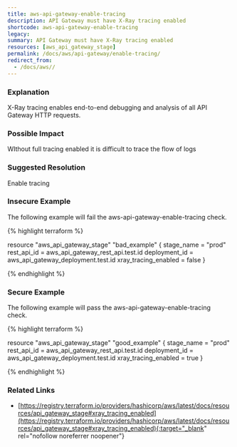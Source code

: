 ```yaml
---
title: aws-api-gateway-enable-tracing
description: API Gateway must have X-Ray tracing enabled
shortcode: aws-api-gateway-enable-tracing
legacy: 
summary: API Gateway must have X-Ray tracing enabled 
resources: [aws_api_gateway_stage] 
permalink: /docs/aws/api-gateway/enable-tracing/
redirect_from: 
  - /docs/aws//
---
```


### Explanation

X-Ray tracing enables end-to-end debugging and analysis of all API Gateway HTTP requests.

### Possible Impact
WIthout full tracing enabled it is difficult to trace the flow of logs

### Suggested Resolution
Enable tracing


### Insecure Example

The following example will fail the aws-api-gateway-enable-tracing check.

{% highlight terraform %}

resource "aws_api_gateway_stage" "bad_example" {
  stage_name    = "prod"
  rest_api_id   = aws_api_gateway_rest_api.test.id
  deployment_id = aws_api_gateway_deployment.test.id
  xray_tracing_enabled = false
}

{% endhighlight %}



### Secure Example

The following example will pass the aws-api-gateway-enable-tracing check.

{% highlight terraform %}

resource "aws_api_gateway_stage" "good_example" {
  stage_name    = "prod"
  rest_api_id   = aws_api_gateway_rest_api.test.id
  deployment_id = aws_api_gateway_deployment.test.id
  xray_tracing_enabled = true
}

{% endhighlight %}



### Related Links


- [https://registry.terraform.io/providers/hashicorp/aws/latest/docs/resources/api_gateway_stage#xray_tracing_enabled](https://registry.terraform.io/providers/hashicorp/aws/latest/docs/resources/api_gateway_stage#xray_tracing_enabled){:target="_blank" rel="nofollow noreferrer noopener"}



